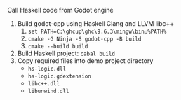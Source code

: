 Call Haskell code from Godot engine

1. Build godot-cpp using Haskell Clang and LLVM libc++
    1. `set PATH=C:\ghcup\ghc\9.6.3\mingw\bin;%PATH%`
    2. `cmake -G Ninja -S godot-cpp -B build`
    3. `cmake --build build`
2. Build Haskell project: `cabal build`
3. Copy required files into demo project directory
    * `hs-logic.dll`
    * `hs-logic.gdextension`
    * `libc++.dll`
    * `libunwind.dll`
